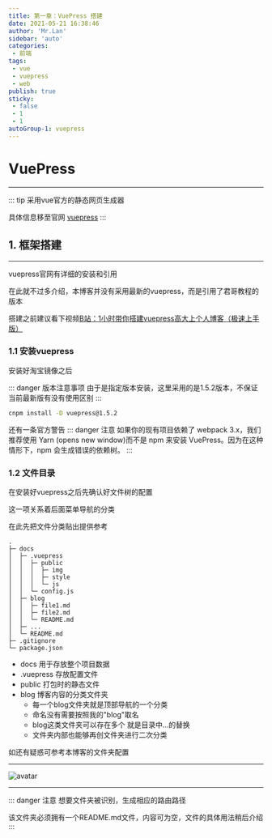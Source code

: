 ```yaml
--- 
title: 第一章：VuePress 搭建
date: 2021-05-21 16:38:46
author: 'Mr.Lan'
sidebar: 'auto'
categories: 
 - 前端
tags: 
 - vue
 - vuepress
 - web
publish: true
sticky:
 - false
 - 1
 - 1
autoGroup-1: vuepress
---
```


# VuePress
***
::: tip
采用vue官方的静态网页生成器

具体信息移至官网 [vuepress](https://vuepress.vuejs.org/zh/)
:::

## **1. 框架搭建**
***
vuepress官网有详细的安装和引用

在此就不过多介绍，本博客并没有采用最新的vuepress，而是引用了君哥教程的版本

搭建之前建议看下视频[B站：1小时带你搭建vuepress高大上个人博客（极速上手版）](https://www.bilibili.com/video/BV17t41177cr)

### **1.1 安装vuepress**
安装好淘宝镜像之后

::: danger 版本注意事项
由于是指定版本安装，这里采用的是1.5.2版本，不保证当前最新版有没有使用区别
:::

``` sh
cnpm install -D vuepress@1.5.2
```
还有一条官方警告
::: danger 注意
如果你的现有项目依赖了 webpack 3.x，我们推荐使用 Yarn (opens new window)而不是 npm 来安装 VuePress。因为在这种情形下，npm 会生成错误的依赖树。
::: 

### **1.2 文件目录**
在安装好vuepress之后先确认好文件树的配置

这一项关系着后面菜单导航的分类

在此先把文件分类贴出提供参考

```
.
├─ docs
│  ├─ .vuepress
│  │  ├─ public
│  │  │  ├─ img
│  │  │  ├─ style
│  │  │  └─ js
│  │  └─ config.js
│  ├─ blog
│  │  ├─ file1.md
│  │  ├─ file2.md
│  │  └─ README.md
│  ├─ ...
│  └─ README.md
├─ .gitignore
└─ package.json
```
+ docs 用于存放整个项目数据
+ .vuepress 存放配置文件
+ public 打包时的静态文件
+ blog 博客内容的分类文件夹
    - 每一个blog文件夹就是顶部导航的一个分类
    - 命名没有需要按照我的"blog"取名
    - blog这类文件夹可以存在多个 就是目录中...的替换
    - 文件夹内部也能够再创文件夹进行二次分类

如还有疑惑可参考本博客的文件夹配置
***
![avatar](/img/2021-05-21-17-57-49.png)
***

::: danger 注意
想要文件夹被识别，生成相应的路由路径

该文件夹必须拥有一个README.md文件，内容可为空，文件的具体用法稍后介绍
:::